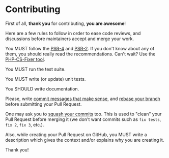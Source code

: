 # Contributing

First of all, **thank you** for contributing, **you are awesome**!

Here are a few rules to follow in order to ease code reviews, and discussions before maintainers accept and merge your work.

You MUST follow the [PSR-4](http://www.php-fig.org/psr/psr-4) and [PSR-2](http://www.php-fig.org/psr/2/). If you don't know
about any of them, you should really read the recommendations. Can't wait? Use the [PHP-CS-Fixer tool](http://cs.sensiolabs.org/).

You MUST run the test suite.

You MUST write (or update) unit tests.

You SHOULD write documentation.

Please, write [commit messages that make sense](http://tbaggery.com/2008/04/19/a-note-about-git-commit-messages.html),
and [rebase your branch](http://git-scm.com/book/en/Git-Branching-Rebasing) before submitting your Pull Request.

One may ask you to [squash your commits](http://gitready.com/advanced/2009/02/10/squashing-commits-with-rebase.html)
too. This is used to "clean" your Pull Request before merging it (we don't want commits such as `fix tests`, `fix 2`,
`fix 3`, etc.).

Also, while creating your Pull Request on GitHub, you MUST write a description which gives the context and/or explains
why you are creating it.

Thank you!
